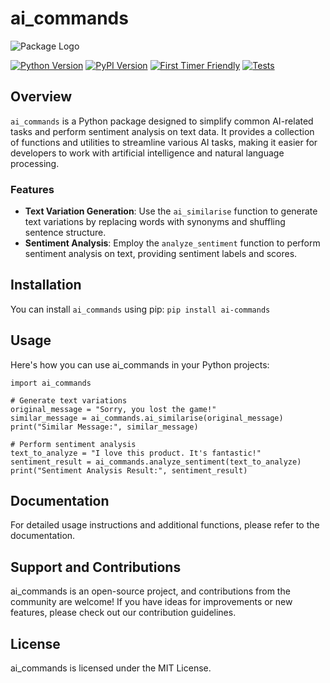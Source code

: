 # ai_commands

![Package Logo](https://github.com/MKM12345/ai_commands/logo.png)

[![Python Version](https://img.shields.io/badge/Python-%3E%3D%203.7-blue?style=plastic.svg)](https://www.python.org/downloads/)
[![PyPI Version](https://img.shields.io/badge/pypi%20package-0.1.0-4DC71F?style=plastic.svg)](https://pypi.org/project/ai-commands/)
[![First Timer Friendly](https://img.shields.io/badge/first%20timer-friendly-4DC71F?style=plastic.svg)](https://github.com/MKM12345/ai-commands/issues?q=is%3Aissue+is%3Aopen+label%3A%22good+first+issue%22)
[![Tests](https://img.shields.io/badge/tests-all%20passing-4DC71F?style=plastic.svg)](https://github.com/MKM12345/ai-commands/actions)

## Overview

`ai_commands` is a Python package designed to simplify common AI-related tasks and perform sentiment analysis on text data. It provides a collection of functions and utilities to streamline various AI tasks, making it easier for developers to work with artificial intelligence and natural language processing.

### Features

- **Text Variation Generation**: Use the `ai_similarise` function to generate text variations by replacing words with synonyms and shuffling sentence structure.
- **Sentiment Analysis**: Employ the `analyze_sentiment` function to perform sentiment analysis on text, providing sentiment labels and scores.

## Installation

You can install `ai_commands` using pip:
`pip install ai-commands`

## Usage
Here's how you can use ai_commands in your Python projects:

```
import ai_commands

# Generate text variations
original_message = "Sorry, you lost the game!"
similar_message = ai_commands.ai_similarise(original_message)
print("Similar Message:", similar_message)

# Perform sentiment analysis
text_to_analyze = "I love this product. It's fantastic!"
sentiment_result = ai_commands.analyze_sentiment(text_to_analyze)
print("Sentiment Analysis Result:", sentiment_result)

```
## Documentation
For detailed usage instructions and additional functions, please refer to the documentation.

## Support and Contributions
ai_commands is an open-source project, and contributions from the community are welcome! If you have ideas for improvements or new features, please check out our contribution guidelines.

## License
ai_commands is licensed under the MIT License.
